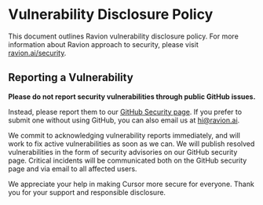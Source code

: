 # Vulnerability Disclosure Policy

This document outlines Ravion vulnerability disclosure policy. For more information about Ravion approach to security, please visit [ravion.ai/security](https:/ravion.ai/security).

## Reporting a Vulnerability

**Please do not report security vulnerabilities through public GitHub issues.**

Instead, please report them to our [GitHub Security page](https://github.com/ravionapp/ravionai/security). If you prefer to submit one without using GitHub, you can also email us at [hi@ravion.ai](mailto:hi@ravion.ai).

We commit to acknowledging vulnerability reports immediately, and will work to fix active vulnerabilities as soon as we can. We will publish resolved vulnerabilities in the form of security advisories on our GitHub security page. Critical incidents will be communicated both on the GitHub security page and via email to all affected users.

We appreciate your help in making Cursor more secure for everyone. Thank you for your support and responsible disclosure.
